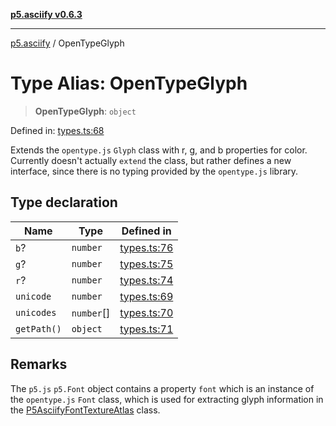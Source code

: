 [**p5.asciify v0.6.3**](../README.md)

***

[p5.asciify](../globals.md) / OpenTypeGlyph

# Type Alias: OpenTypeGlyph

> **OpenTypeGlyph**: `object`

Defined in: [types.ts:68](https://github.com/humanbydefinition/p5-asciify/blob/8cd5bfe7cd7ddc9c2a99adb8f2c6b062ad6f770a/src/lib/types.ts#L68)

Extends the `opentype.js` `Glyph` class with r, g, and b properties for color.
Currently doesn't actually `extend` the class, but rather defines a new interface, 
since there is no typing provided by the `opentype.js` library.

## Type declaration

| Name | Type | Defined in |
| ------ | ------ | ------ |
| <a id="b"></a> `b`? | `number` | [types.ts:76](https://github.com/humanbydefinition/p5-asciify/blob/8cd5bfe7cd7ddc9c2a99adb8f2c6b062ad6f770a/src/lib/types.ts#L76) |
| <a id="g"></a> `g`? | `number` | [types.ts:75](https://github.com/humanbydefinition/p5-asciify/blob/8cd5bfe7cd7ddc9c2a99adb8f2c6b062ad6f770a/src/lib/types.ts#L75) |
| <a id="r"></a> `r`? | `number` | [types.ts:74](https://github.com/humanbydefinition/p5-asciify/blob/8cd5bfe7cd7ddc9c2a99adb8f2c6b062ad6f770a/src/lib/types.ts#L74) |
| <a id="unicode"></a> `unicode` | `number` | [types.ts:69](https://github.com/humanbydefinition/p5-asciify/blob/8cd5bfe7cd7ddc9c2a99adb8f2c6b062ad6f770a/src/lib/types.ts#L69) |
| <a id="unicodes"></a> `unicodes` | `number`[] | [types.ts:70](https://github.com/humanbydefinition/p5-asciify/blob/8cd5bfe7cd7ddc9c2a99adb8f2c6b062ad6f770a/src/lib/types.ts#L70) |
| <a id="getpath"></a> `getPath()` | `object` | [types.ts:71](https://github.com/humanbydefinition/p5-asciify/blob/8cd5bfe7cd7ddc9c2a99adb8f2c6b062ad6f770a/src/lib/types.ts#L71) |

## Remarks

The `p5.js` `p5.Font` object contains a property `font` which is an instance of the `opentype.js` `Font` class,
which is used for extracting glyph information in the [P5AsciifyFontTextureAtlas](../classes/P5AsciifyFontTextureAtlas.md) class.
